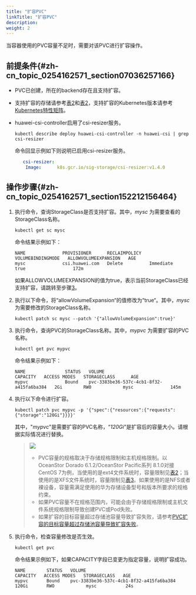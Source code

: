 ```yaml
---
title: "扩容PVC"
linkTitle: "扩容PVC"
description: 
weight: 2
---
```


当容器使用的PVC容量不足时，需要对该PVC进行扩容操作。

## 前提条件{#zh-cn_topic_0254162571_section07036257166}

-   PVC已创建，所在的backend存在且支持扩容。
-   支持扩容的存储请参考[表2](/v4.5.0/compatibility-and-features/compatibility-with-huawei-enterprise-storage#table14995183994515)和[表2](/v4.5.0/compatibility-and-features/compatibility-with-huawei-distributed-storage#table175022559255)，支持扩容的Kubernetes版本请参考[Kubernetes特性矩阵](/v4.5.0/compatibility-and-features/kubernetes-feature-matrix)。
-   huawei-csi-controller启用了csi-resizer服务。

    ```
    kubectl describe deploy huawei-csi-controller -n huawei-csi | grep csi-resizer
    ```

    命令回显示例如下则说明已启用csi-resizer服务。

    ```yaml
       csi-resizer:
        Image:      k8s.gcr.io/sig-storage/csi-resizer:v1.4.0
    ```

## 操作步骤{#zh-cn_topic_0254162571_section152212156464}

1.  执行命令，查询StorageClass是否支持扩容。其中，_mysc_  为需要查看的StorageClass名称。

    ```
    kubectl get sc mysc
    ```

    命令结果示例如下：

    ```
    NAME              PROVISIONER      RECLAIMPOLICY   VOLUMEBINDINGMODE   ALLOWVOLUMEEXPANSION   AGE
    mysc              csi.huawei.com   Delete          Immediate           true                  172m
    ```

    如果ALLOWVOLUMEEXPANSION的值为true，表示当前StorageClass已经支持扩容，请跳转至步骤[3](#zh-cn_topic_0254162571_li1143318914115)。

2.  执行以下命令，将“allowVolumeExpansion“的值修改为“true“。其中，_mysc_  为需要修改的StorageClass名称。

    ```
    kubectl patch sc mysc --patch '{"allowVolumeExpansion":true}'
    ```

3.  <a name="zh-cn_topic_0254162571_li1143318914115"></a>执行命令，查询PVC的StorageClass名称。其中，_mypvc_  为需要扩容的PVC名称。

    ```
    kubectl get pvc mypvc
    ```

    命令结果示例如下：

    ```
    NAME               STATUS   VOLUME                                     CAPACITY   ACCESS MODES   STORAGECLASS      AGE
    mypvc              Bound    pvc-3383be36-537c-4cb1-8f32-a415fa6ba384   2Gi        RW0            mysc              145m
    ```

4.  执行以下命令进行扩容。

    ```
    kubectl patch pvc mypvc -p '{"spec":{"resources":{"requests":{"storage":"120Gi"}}}}'
    ```

    其中，"_mypvc_"是需要扩容的PVC名称，“_120Gi_”是扩容后的容量大小。请根据实际情况进行替换。

    >![](/css-docs/public_sys-resources/zh-cn/icon-note.gif)  
    >-   PVC容量的规格取决于存储规格限制和主机规格限制。以OceanStor Dorado 6.1.2/OceanStor Pacific系列 8.1.0对接CentOS 7为例，当使用的是ext4文件系统时，容量限制见[表2](/v4.5.0/using-huawei-csi/managing-a-pvc/creating-a-pvc/dynamic-volume-provisioning/pvc-parameters-for-dynamic-volume-provisioning#zh-cn_topic_0150885187_table178824527142)；当使用的是XFS文件系统时，容量限制见[表3](/v4.5.0/using-huawei-csi/managing-a-pvc/creating-a-pvc/dynamic-volume-provisioning/pvc-parameters-for-dynamic-volume-provisioning#zh-cn_topic_0150885187_table101951367104)。如果使用的是NFS或者裸设备，容量需满足使用的华为存储设备型号和版本所要求的规格约束。
    >-   如果PVC容量不在规格范围内，可能会由于存储规格限制或主机文件系统规格限制导致创建PVC或Pod失败。
    >-   如果扩容的目标容量超过存储池容量导致扩容失败，请参考[PVC扩容的目标容量超过存储池容量导致扩容失败](/v4.5.0/troubleshooting/pvc-issues/failed-to-expand-the-pvc-capacity-because-the-target-capacity-exceeds-the-storage-pool-capacity)。

5.  执行命令，检查容量修改是否生效。

    ```
    kubectl get pvc
    ```

    命令结果示例如下，如果CAPACITY字段已变更为指定容量，说明扩容成功。

    ```
    NAME        STATUS   VOLUME                                     CAPACITY   ACCESS MODES   STORAGECLASS   AGE
    mypvc       Bound    pvc-3383be36-537c-4cb1-8f32-a415fa6ba384   120Gi       RWO            mysc           24s
    ```

